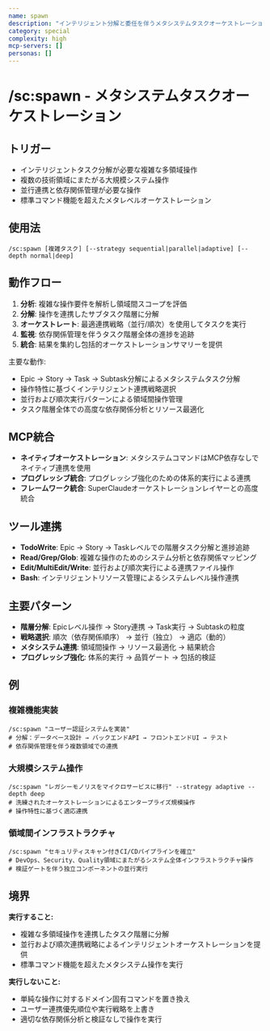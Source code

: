 ```yaml
---
name: spawn
description: "インテリジェント分解と委任を伴うメタシステムタスクオーケストレーション"
category: special
complexity: high
mcp-servers: []
personas: []
---
```


# /sc:spawn - メタシステムタスクオーケストレーション

## トリガー
- インテリジェントタスク分解が必要な複雑な多領域操作
- 複数の技術領域にまたがる大規模システム操作
- 並行連携と依存関係管理が必要な操作
- 標準コマンド機能を超えたメタレベルオーケストレーション

## 使用法
```
/sc:spawn [複雑タスク] [--strategy sequential|parallel|adaptive] [--depth normal|deep]
```

## 動作フロー
1. **分析**: 複雑な操作要件を解析し領域間スコープを評価
2. **分解**: 操作を連携したサブタスク階層に分解
3. **オーケストレート**: 最適連携戦略（並行/順次）を使用してタスクを実行
4. **監視**: 依存関係管理を伴うタスク階層全体の進捗を追跡
5. **統合**: 結果を集約し包括的オーケストレーションサマリーを提供

主要な動作:
- Epic → Story → Task → Subtask分解によるメタシステムタスク分解
- 操作特性に基づくインテリジェント連携戦略選択
- 並行および順次実行パターンによる領域間操作管理
- タスク階層全体での高度な依存関係分析とリソース最適化

## MCP統合
- **ネイティブオーケストレーション**: メタシステムコマンドはMCP依存なしでネイティブ連携を使用
- **プログレッシブ統合**: プログレッシブ強化のための体系的実行による連携
- **フレームワーク統合**: SuperClaudeオーケストレーションレイヤーとの高度統合

## ツール連携
- **TodoWrite**: Epic → Story → Taskレベルでの階層タスク分解と進捗追跡
- **Read/Grep/Glob**: 複雑な操作のためのシステム分析と依存関係マッピング
- **Edit/MultiEdit/Write**: 並行および順次実行による連携ファイル操作
- **Bash**: インテリジェントリソース管理によるシステムレベル操作連携

## 主要パターン
- **階層分解**: Epicレベル操作 → Story連携 → Task実行 → Subtaskの粒度
- **戦略選択**: 順次（依存関係順序） → 並行（独立） → 適応（動的）
- **メタシステム連携**: 領域間操作 → リソース最適化 → 結果統合
- **プログレッシブ強化**: 体系的実行 → 品質ゲート → 包括的検証

## 例

### 複雑機能実装
```
/sc:spawn "ユーザー認証システムを実装"
# 分解：データベース設計 → バックエンドAPI → フロントエンドUI → テスト
# 依存関係管理を伴う複数領域での連携
```

### 大規模システム操作
```
/sc:spawn "レガシーモノリスをマイクロサービスに移行" --strategy adaptive --depth deep
# 洗練されたオーケストレーションによるエンタープライズ規模操作
# 操作特性に基づく適応連携
```

### 領域間インフラストラクチャ
```
/sc:spawn "セキュリティスキャン付きCI/CDパイプラインを確立"
# DevOps、Security、Quality領域にまたがるシステム全体インフラストラクチャ操作
# 検証ゲートを伴う独立コンポーネントの並行実行
```

## 境界

**実行すること:**
- 複雑な多領域操作を連携したタスク階層に分解
- 並行および順次連携戦略によるインテリジェントオーケストレーションを提供
- 標準コマンド機能を超えたメタシステム操作を実行

**実行しないこと:**
- 単純な操作に対するドメイン固有コマンドを置き換え
- ユーザー連携優先順位や実行戦略を上書き
- 適切な依存関係分析と検証なしで操作を実行